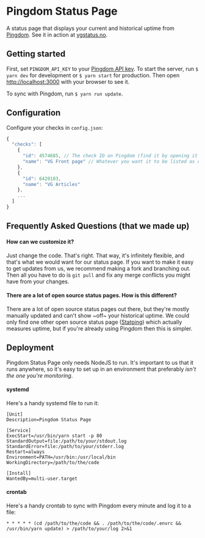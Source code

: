 # Pingdom Status Page

A status page that displays your current and historical uptime from [Pingdom](https://pingdom.com).
See it in action at [vgstatus.no](https://vgstatus.no).

## Getting started

First, set `PINGDOM_API_KEY` to your [Pingdom API key](https://my.pingdom.com/app/api-tokens). To 
start the server, run `$ yarn dev` for development or `$ yarn start` for production. Then open
[http://localhost:3000](http://localhost:3000) with your browser to see it.

To sync with Pingdom, run `$ yarn run update`.

## Configuration

Configure your checks in `config.json`:

```javascript
{
  "checks": [
    {
      "id": 4574685, // The check ID on Pingdom (find it by opening it in Pingdom and looking in the URL)
      "name": "VG Front page" // Whatever you want it to be listed as on your status page
    },
    {
      "id": 6420183,
      "name": "VG Articles"
    },
    ...
  ]
}
```

## Frequently Asked Questions (that we made up)

#### How can we customize it?

Just change the code. That's right. That way, it's infinitely flexible, and that's what we would
want for our status page.  If you want to make it easy to get updates from us, we recommend making
a fork and branching out. Then all you have to do is `git pull` and fix any merge conflicts you might
have from your changes.

#### There are a lot of open source status pages. How is this different?

There are a lot of open source status pages out there, but they're mostly manually updated
and can't show ~off~ your historical uptime. We could only find one other open source
status page ([Statping](https://github.com/statping/statping)) which actually measures uptime,
but if you're already using Pingdom then this is simpler.

## Deployment

Pingdom Status Page only needs NodeJS to run. It's important to us that it runs anywhere, so
it's easy to set up in an environment that preferably _isn't the one you're monitoring_.

#### systemd

Here's a handy systemd file to run it:

```
[Unit]
Description=Pingdom Status Page

[Service]
ExecStart=/usr/bin/yarn start -p 80
StandardOutput=file:/path/to/your/stdout.log
StandardError=file:/path/to/your/stderr.log
Restart=always
Environment=PATH=/usr/bin:/usr/local/bin
WorkingDirectory=/path/to/the/code

[Install]
WantedBy=multi-user.target
```

#### crontab

Here's a handy crontab to sync with Pingdom every minute and log it to a file:

```crontab
* * * * * (cd /path/to/the/code && . /path/to/the/code/.envrc && /usr/bin/yarn update) > /path/to/your/log 2>&1
```
